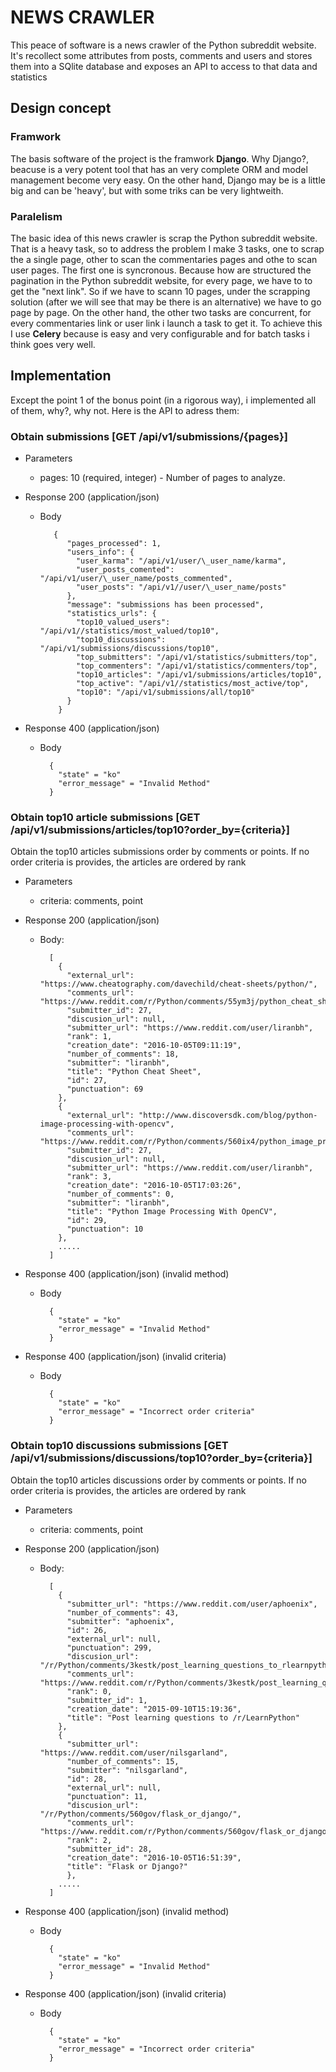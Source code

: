 
# NEWS CRAWLER

This peace of software is a news crawler of the Python subreddit website. It's recollect some attributes from posts, comments and users and stores them into a SQlite database and exposes an API to access to that data and statistics

## Design concept

### Framwork
The basis software of the project is the framwork **Django**. Why Django?, beacuse is a very potent tool that has an very complete ORM and model management become very easy. On the other hand, Django may be is a little big and can be 'heavy', but with some triks can be very lightweith.

### Paralelism
The basic idea of this news crawler is scrap the Python subreddit website. That is a heavy task, so to address the problem I make 3 tasks, one to scrap the a single page, other to scan the commentaries pages and othe to scan user pages. The first one is syncronous. Because how are structured the pagination in the Python subreddit website, for every page, we have to to get the "next link". So if we have to scann 10 pages, under the scrapping solution (after we will see that may be there is an alternative) we have to go page by page.
On the other hand, the other two tasks are concurrent, for every commentaries link or user link i launch a task to get it.
To achieve this I use **Celery** because is easy and very configurable and for batch tasks i think goes very well.

## Implementation
Except the point 1 of the bonus point (in a rigorous way), i implemented all of them, why?, why not.
Here is the API to adress them:

### Obtain submissions [GET /api/v1/submissions/{pages}]

+ Parameters
    + pages: 10 (required, integer) - Number of pages to analyze.


+ Response 200 (application/json)

    + Body

             {
                "pages_processed": 1,
                "users_info": {
                  "user_karma": "/api/v1/user/\_user_name/karma",
                  "user_posts_comented": "/api/v1/user/\_user_name/posts_commented",
                  "user_posts": "/api/v1//user/\_user_name/posts"
                },
                "message": "submissions has been processed",
                "statistics_urls": {
                  "top10_valued_users": "/api/v1//statistics/most_valued/top10",
                  "top10_discussions": "/api/v1/submissions/discussions/top10",
                  "top_submitters": "/api/v1/statistics/submitters/top",
                  "top_commenters": "/api/v1/statistics/commenters/top",
                  "top10_articles": "/api/v1/submissions/articles/top10",
                  "top_active": "/api/v1//statistics/most_active/top",
                  "top10": "/api/v1/submissions/all/top10"
                }
              }


+ Response 400 (application/json)

    + Body

            {
              "state" = "ko"
              "error_message" = "Invalid Method"
            }


### Obtain top10 article submissions [GET /api/v1/submissions/articles/top10?order_by={criteria}]
Obtain the top10 articles submissions order by comments or points. If no order criteria is provides, the articles are ordered by rank

+ Parameters
    + criteria: comments, point


+ Response 200 (application/json)

    + Body:

            [
              {
                "external_url": "https://www.cheatography.com/davechild/cheat-sheets/python/",
                "comments_url": "https://www.reddit.com/r/Python/comments/55ym3j/python_cheat_sheet/",
                "submitter_id": 27,
                "discusion_url": null,
                "submitter_url": "https://www.reddit.com/user/liranbh",
                "rank": 1,
                "creation_date": "2016-10-05T09:11:19",
                "number_of_comments": 18,
                "submitter": "liranbh",
                "title": "Python Cheat Sheet",
                "id": 27,
                "punctuation": 69
              },
              {
                "external_url": "http://www.discoversdk.com/blog/python-image-processing-with-opencv",
                "comments_url":   "https://www.reddit.com/r/Python/comments/560ix4/python_image_processing_with_opencv/",
                "submitter_id": 27,
                "discusion_url": null,
                "submitter_url": "https://www.reddit.com/user/liranbh",
                "rank": 3,
                "creation_date": "2016-10-05T17:03:26",
                "number_of_comments": 0,
                "submitter": "liranbh",
                "title": "Python Image Processing With OpenCV",
                "id": 29,
                "punctuation": 10
              },
              .....
            ]


+ Response 400 (application/json) (invalid method)

    + Body

            {
              "state" = "ko"
              "error_message" = "Invalid Method"
            }


+ Response 400 (application/json) (invalid criteria)

    + Body

            {
              "state" = "ko"
              "error_message" = "Incorrect order criteria"
            }


### Obtain top10 discussions submissions [GET /api/v1/submissions/discussions/top10?order_by={criteria}]
Obtain the top10 articles discussions order by comments or points. If no order criteria is provides, the articles are ordered by rank

+ Parameters
    + criteria: comments, point


+ Response 200 (application/json)

    + Body:

            [
              {
                "submitter_url": "https://www.reddit.com/user/aphoenix",
                "number_of_comments": 43,
                "submitter": "aphoenix",
                "id": 26,
                "external_url": null,
                "punctuation": 299,
                "discusion_url": "/r/Python/comments/3kestk/post_learning_questions_to_rlearnpython/",
                "comments_url": "https://www.reddit.com/r/Python/comments/3kestk/post_learning_questions_to_rlearnpython/",
                "rank": 0,
                "submitter_id": 1,
                "creation_date": "2015-09-10T15:19:36",
                "title": "Post learning questions to /r/LearnPython"
              },
              {
                "submitter_url": "https://www.reddit.com/user/nilsgarland",
                "number_of_comments": 15,
                "submitter": "nilsgarland",
                "id": 28,
                "external_url": null,
                "punctuation": 11,
                "discusion_url": "/r/Python/comments/560gov/flask_or_django/",
                "comments_url": "https://www.reddit.com/r/Python/comments/560gov/flask_or_django/",
                "rank": 2,
                "submitter_id": 28,
                "creation_date": "2016-10-05T16:51:39",
                "title": "Flask or Django?"
                },
              .....
            ]


+ Response 400 (application/json) (invalid method)

    + Body

            {
              "state" = "ko"
              "error_message" = "Invalid Method"
            }


+ Response 400 (application/json) (invalid criteria)

    + Body

            {
              "state" = "ko"
              "error_message" = "Incorrect order criteria"
            }
